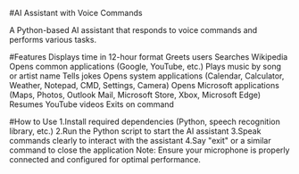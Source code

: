 #AI Assistant with Voice Commands

A Python-based AI assistant that responds to voice commands and performs various tasks.

#Features
Displays time in 12-hour format
Greets users
Searches Wikipedia
Opens common applications (Google, YouTube, etc.)
Plays music by song or artist name
Tells jokes
Opens system applications (Calendar, Calculator, Weather, Notepad, CMD, Settings, Camera)
Opens Microsoft applications (Maps, Photos, Outlook Mail, Microsoft Store, Xbox, Microsoft Edge)
Resumes YouTube videos
Exits on command

#How to Use
1.Install required dependencies (Python, speech recognition library, etc.)
2.Run the Python script to start the AI assistant
3.Speak commands clearly to interact with the assistant
4.Say "exit" or a similar command to close the application
Note: Ensure your microphone is properly connected and configured for optimal performance.
